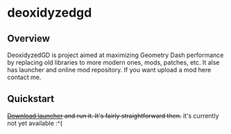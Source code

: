 # deoxidyzedgd

## Overview
DeoxidyzedGD is project aimed at maximizing Geometry Dash performance by replacing old libraries to more modern ones, mods, patches, etc.
It alse has launcher and online mod repository. If you want upload a mod here contact me.

## Quickstart
~~[Download launcher](https://github.com/thisisignitedoreo/deoxidyzedlauncher/releases/latest) and run it. It's fairly straightforward then.~~
it's currently not yet available :^(
